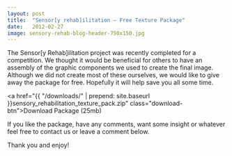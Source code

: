 ```yaml
---
layout: post
title:  "Sensor[y rehab]ilitation – Free Texture Package"
date:   2012-02-27
image: sensory-rehab-blog-header-750x150.jpg
---
```


The Sensor[y Rehab]ilitation project was recently completed for a competition. We thought it would be beneficial for others to have an assembly of the graphic components we used to create the final image. Although we did not create most of these ourselves, we would like to give away the package for free. Hopefully it will help save you all some time.

<a href="{{ "/downloads/" | prepend: site.baseurl }}sensory_rehabilitation_texture_pack.zip" class="download-btn">Download Package (25mb)</a>

If you like the package, have any comments, want some insight or whatever feel free to contact us or leave a comment below.

Thank you and enjoy!
